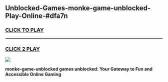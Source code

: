 
## Unblocked-Games-monke-game-unblocked-Play-Online-#dfa7n
<h3>
<a href="https://premium.freeplayer.one?title=monke-game-unblocked&ref=27F">CLICK TO PLAY</a></h3>
<hr>

<h3>
<a href="https://premium.freeplayer.one?title=monke-game-unblocked&ref=27F">CLICK 2 PLAY</a>
  
</h3>

<a href="https://premium.freeplayer.one?title=monke-game-unblocked&ref=27F"><img src="https://clearcache.store/games.png"></a>


**monke-game-unblocked games unblocked: Your Gateway to Fun and Accessible Online Gaming**
